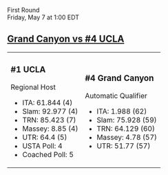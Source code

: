 First Round  
Friday, May 7 at 1:00 EDT
## [Grand Canyon vs #4 UCLA](https://www.ncaa.com/game/5833662) 

<table><tr><td>  

### #1 UCLA  

Regional Host  
- ITA: 61.844 (4)  
- Slam: 92.977 (4)  
- TRN: 85.423 (7)  
- Massey: 8.85 (4)  
- UTR: 64.4 (5)  
- USTA Poll: 4  
- Coached Poll: 5  

</td><td>  

### #4 Grand Canyon  

Automatic Qualifier  
- ITA: 1.988 (62)  
- Slam: 75.928 (59)  
- TRN: 64.129 (60)  
- Massey: 4.78 (57)  
- UTR: 51.77 (57)  

</td></tr></table>  